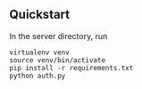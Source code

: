 ## Quickstart
In the server directory, run
```
virtualenv venv
source venv/bin/activate
pip install -r requirements.txt
python auth.py
```